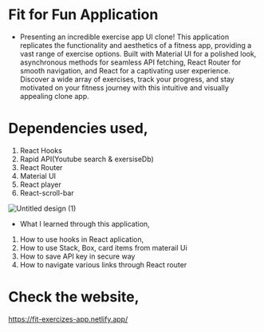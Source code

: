 # Fit for Fun Application
* Presenting an incredible exercise app UI clone! This application replicates the functionality and aesthetics of a fitness app, providing a vast range of exercise options. Built with Material UI for a polished look, asynchronous methods for seamless API fetching, React Router for smooth navigation, and React for a captivating user experience. Discover a wide array of exercises, track your progress, and stay motivated on your fitness journey with this intuitive and visually appealing clone app.

# Dependencies used,
1. React Hooks
2. Rapid API(Youtube search & exersiseDb)
3. React Router
4. Material UI
5. React player
6. React-scroll-bar

![Untitled design (1)](https://github.com/Awizp/exercizes_app/assets/64133659/71944840-4c40-4c5c-9a43-e2ca7f295ee5)

* What I learned through this application,
1. How to use hooks in React aplication,
2. How to use Stack, Box, card items from materail Ui
3. How to save API key in secure way
4. How to navigate various links through React router

# Check the website,
https://fit-exercizes-app.netlify.app/

